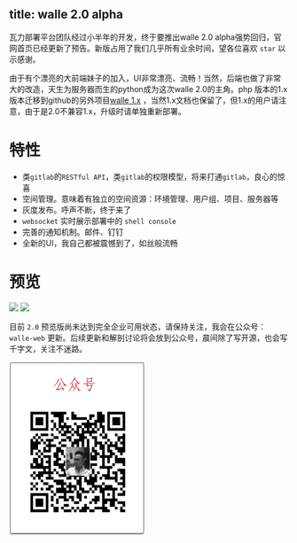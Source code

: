 title: walle 2.0 alpha
---

瓦力部署平台团队经过小半年的开发，终于要推出walle 2.0 alpha强势回归，官网首页已经更新了预告。新版占用了我们几乎所有业余时间，望各位喜欢 `star` 以示感谢。


由于有个漂亮的大前端妹子的加入，UI非常漂亮、流畅！当然，后端也做了非常大的改造，天生为服务器而生的python成为这次walle 2.0的主角。php 版本的1.x版本迁移到github的另外项目[walle 1.x](https://github.com/meolu/walle-web-v1.x) ，当然1.x文档也保留了，但1.x的用户请注意，由于是2.0不兼容1.x，升级时请单独重新部署。


特性
=========================
- 类`gitlab`的`RESTful API`，类`gitlab`的权限模型，将来打通`gitlab`，良心的惊喜
- 空间管理。意味着有独立的空间资源：环境管理、用户组、项目、服务器等
- 灰度发布。呼声不断，终于来了
- `websocket` 实时展示部署中的 `shell console`
- 完善的通知机制。邮件、钉钉
- 全新的UI，我自己都被震憾到了，如丝般流畅

预览
=========================
![](https://raw.github.com/meolu/walle-web/master/screenshot/projects.png)
![](https://raw.github.com/meolu/walle-web/master/screenshot/deploy.png)


目前 `2.0` 预览版尚未达到完全企业可用状态，请保持关注，我会在公众号：`walle-web` 更新。后续更新和解剖讨论将会放到公众号，晨间除了写开源，也会写千字文，关注不迷路。

<img src="https://raw.githubusercontent.com/meolu/walle-web/master/screenshot/wechat-gzh.jpg" width="244" height="314" alt="公众号 walle-web" />
